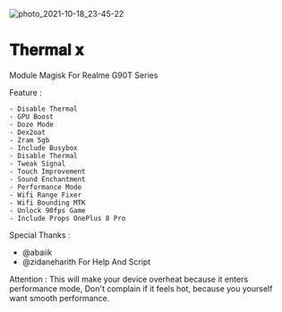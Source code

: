 ![photo_2021-10-18_23-45-22](https://user-images.githubusercontent.com/27819385/137773749-596228c6-7116-4035-b18b-18f937daa715.jpg)


# 𝐓𝐡𝐞𝐫𝐦𝐚𝐥 𝐱
Module Magisk For Realme G90T Series


Feature :


    - Disable Thermal
    - GPU Boost
    - Doze Mode
    - Dex2oat
    - Zram 5gb
    - Include Busybox
    - Disable Thermal
    - Tweak Signal
    - Touch Improvement
    - Sound Enchantment
    - Performance Mode
    - Wifi Range Fixer
    - Wifi Bounding MTK
    - Unlock 90fps Game
    - Include Props OnePlus 8 Pro

Special Thanks :
- @abaiik
- @zidaneharith For Help And Script


Attention :
This will make your device overheat because it enters performance mode, Don't complain if it feels hot, because you yourself want smooth performance.
